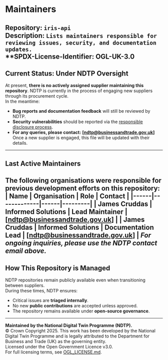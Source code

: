 # Maintainers  
**Repository:** `iris-api`  
**Description:** `Lists maintainers responsible for reviewing issues, security, and documentation updates.`  
**SPDX-License-Identifier: OGL-UK-3.0
---

## Current Status: Under NDTP Oversight  
At present, **there is no actively assigned supplier maintaining this repository**. NDTP is currently in the process of engaging new suppliers through its procurement cycle.  
In the meantime:  
- **Bug reports and documentation feedback** will still be reviewed by NDTP.  
- **Security vulnerabilities** should be reported via the [responsible disclosure process](SECURITY.md).  
- **For any queries, please contact:** **[ndtp@businessandtrade.gov.uk]**  
Once a new supplier is engaged, this file will be updated with their details.  
---
## Last Active Maintainers  
The following organisations were responsible for previous development efforts on this repository:  
| Name | Organisation | Role | Contact |
|------|-------------|------|---------|
| James Cruddas | Informed Solutions | Lead Maintainer | [ndtp@businessandtrade.gov.uk] |
| James Cruddas | Informed Solutions | Documentation Lead | [ndtp@businessandtrade.gov.uk] |
*For ongoing inquiries, please use the NDTP contact email above.*  
---
## How This Repository is Managed  
NDTP repositories remain publicly available even when transitioning between suppliers.  
During these times, NDTP ensures:  
- Critical issues are **triaged internally**.  
- No new **public contributions** are accepted unless approved.  
- The repository remains available under **open-source governance**.  
---
**Maintained by the National Digital Twin Programme (NDTP).**  
© Crown Copyright 2025. This work has been developed by the National Digital Twin Programme and is legally attributed to the Department for Business and Trade (UK) as the governing entity.  
Licensed under the Open Government Licence v3.0.  
For full licensing terms, see [OGL_LICENSE.md](OGL_LICENSE.md).